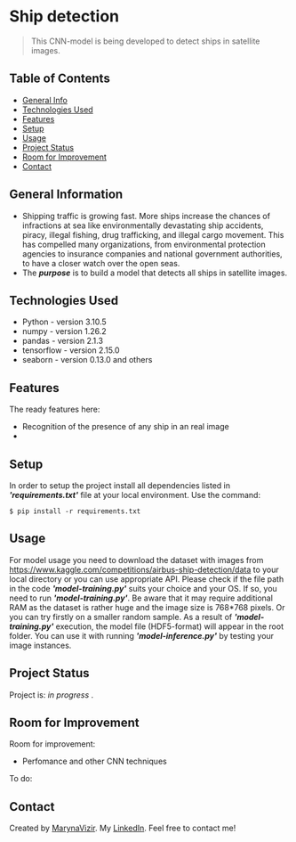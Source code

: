 # Ship detection
> This CNN-model is being developed to detect ships in satellite images.
> 
> 
## Table of Contents
* [General Info](#general-information)
* [Technologies Used](#technologies-used)
* [Features](#features)
* [Setup](#setup)
* [Usage](#usage)
* [Project Status](#project-status)
* [Room for Improvement](#room-for-improvement)
* [Contact](#contact)
<!-- * [License](#license) -->


## General Information
- Shipping traffic is growing fast. More ships increase 
the chances of infractions at sea like environmentally 
devastating ship accidents, piracy, illegal fishing,
drug trafficking, and illegal cargo movement. This has compelled 
many organizations, from environmental protection agencies to 
insurance companies and national government authorities, 
to have a closer watch over the open seas. 
- The **_purpose_** is to build a model that detects all 
ships in satellite images.


## Technologies Used
- Python - version 3.10.5
- numpy - version 1.26.2 
- pandas - version 2.1.3
- tensorflow - version 2.15.0
- seaborn - version 0.13.0  and others


## Features
The ready features here:
- Recognition of the presence of any ship in an real image
- 


## Setup
In order to setup the project install all dependencies listed 
in _**'requirements.txt'**_  file at your local environment.
Use the command:

`$ pip install -r requirements.txt`


## Usage
For model usage you need to download the dataset with images from
https://www.kaggle.com/competitions/airbus-ship-detection/data
to your local directory or you can use appropriate API. 
Please check if the file path in the code _**'model-training.py'**_ 
suits your choice and your OS.
If so, you need to run _**'model-training.py'**_.
Be aware that it may require additional RAM as the dataset is rather 
huge and the image size is 768*768 pixels. Or you can try firstly on 
a smaller random sample.
As a result of _**'model-training.py'**_ execution, the model file 
(HDF5-format) will appear in the root folder. You can use it with 
running _**'model-inference.py'**_ by testing your image instances.


## Project Status
Project is: _in progress_ . 


## Room for Improvement

Room for improvement:
- Perfomance and other CNN techniques

To do:



## Contact
Created by [MarynaVizir](https://github.com/MarynaVizir). 
My [LinkedIn](https://www.linkedin.com/in/maryna-vizir-55402321a).
Feel free to contact me!
